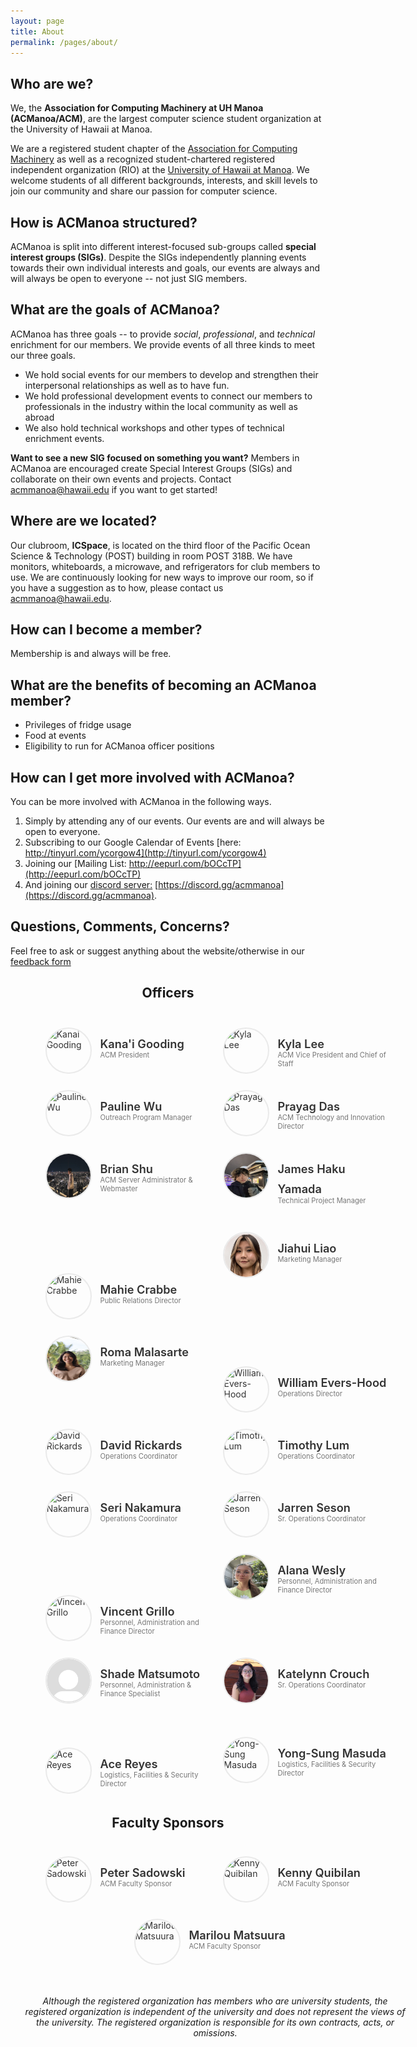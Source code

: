 ```yaml
---
layout: page
title: About
permalink: /pages/about/
---
```


## Who are we?

We, the **Association for Computing Machinery at UH Manoa (ACManoa/ACM)**, are the largest computer science student organization at the University of Hawaii at Manoa.

We are a registered student chapter of the [Association for Computing Machinery](https://www.acm.org/) as well as a recognized student-chartered registered independent organization (RIO) at the [University of Hawaii at Manoa](https://www.hawaii.edu/). We welcome students of all different backgrounds, interests, and skill levels to join our community and share our passion for computer science.

## How is ACManoa structured?

ACManoa is split into different interest-focused sub-groups called **special interest groups (SIGs)**. Despite the SIGs independently planning events towards their own individual interests and goals, our events are always and will always be open to everyone -- not just SIG members.

## What are the goals of ACManoa?

ACManoa has three goals -- to provide _social_, _professional_, and _technical_ enrichment for our members. We provide events of all three kinds to meet our three goals.

- We hold social events for our members to develop and strengthen their interpersonal relationships as well as to have fun.
- We hold professional development events to connect our members to professionals in the industry within the local community as well as abroad
- We also hold technical workshops and other types of technical enrichment events.

**Want to see a new SIG focused on something you want?** Members in ACManoa are encouraged create Special Interest Groups (SIGs) and collaborate on their own events and projects. Contact <acmmanoa@hawaii.edu> if you want to get started!

## Where are we located?

Our clubroom, **ICSpace**, is located on the third floor of the Pacific Ocean Science & Technology (POST) building in room POST 318B. We have monitors, whiteboards, a microwave, and refrigerators for club members to use. We are continuously looking for new ways to improve our room, so if you have a suggestion as to how, please contact us <acmmanoa@hawaii.edu>.

## How can I become a member?

Membership is and always will be free.

## What are the benefits of becoming an ACManoa member?

- Privileges of fridge usage
- Food at events
- Eligibility to run for ACManoa officer positions

## How can I get more involved with ACManoa?

You can be more involved with ACManoa in the following ways.

1. Simply by attending any of our events. Our events are and will always be open to everyone.
2. Subscribing to our Google Calendar of Events [here: http://tinyurl.com/ycorgow4](http://tinyurl.com/ycorgow4)
3. Joining our [Mailing List: http://eepurl.com/bOCcTP](http://eepurl.com/bOCcTP)
4. And joining our [discord server:](https://discord.gg/acmmanoa) [https://discord.gg/acmmanoa](https://discord.gg/acmmanoa).

## Questions, Comments, Concerns?

Feel free to ask or suggest anything about the website/otherwise in our [feedback form](https://forms.gle/ftJDJ5BG2c5KiT6Y6)

<center>
	<h2>Officers</h2>
</center>

<style>
	#officers-container {
		width: 130%;
		max-width: 900px;
		padding: 0 20px;
		box-sizing: border-box;
		margin: auto;
		text-align: center;
	}	
	#officers-container .officer {
		width: 280px;
		height: 100px;
		display: inline-block;
		color: #333;
		text-align: left;
		transition: transform .1s;
	}
	#officers-container .officer img {
		margin: 25px 10px;
		height: 70px;
		width: 70px;
		border: 2px solid #eaeaea;
		display: inline-block;
		border-radius: 50%;
	}
	#officers-container .officer .info {
		display: inline-block;
		vertical-align: top;
		width: 180px;
	}
	#officers-container .officer .info h2 {
		margin: 0;
		padding: 0;
		margin-top: 35px;
		font-weight: 600;
		display: inline-block;
		font-size: 1.3em;
		line-height: 1.8em;
		/* Font-Family Missing */
	}
	#officers-container .officer .info p {
	 	/* Font-Family Missing */
	 	margin: 0;
	 	margin-top: -5px;
		padding-bottom: 3px;
	 	font-size: .8em;
		color: #777;
	 	vertical-align: top;
	}
</style>

<div id="officers-container">
  <div class="officer">
	<img src="/assets/img/officers/KanaiGooding.jpg" alt="Kanai Gooding">
		<div class="info">
			<h2>Kana'i Gooding</h2>
			<br>
			<p>ACM President</p>
		</div>
	</div>
	<div class="officer">
    <img src="/assets/img/officers/KylaLee.png" alt="Kyla Lee">
    <div class="info">
      <h2>Kyla Lee</h2>
      <br>
      <p>ACM Vice President and Chief of Staff</p>
    </div>
   </div>
  <div class="officer">
    <img src="/assets/img/officers/pauline.png" alt="Pauline Wu">
    <div class="info">
      <h2>Pauline Wu</h2>
      <br>
      <p>Outreach Program Manager</p>
    </div>
  </div>
  <div class="officer">
		<img src="/assets/img/officers/prayag.jpg" alt="Prayag Das">
		<div class="info">
			<h2>Prayag Das</h2>
			<br>
			<p>ACM Technology and Innovation Director</p>
		</div>
	</div>
  <div class="officer">
		<img src="/assets/img/officers/brian.jpg" alt="Brian Shu">
		<div class="info">
			<h2>Brian Shu</h2>
			<br>
			<p>ACM Server Administrator & Webmaster</p>
		</div>
	</div>
	<div class="officer">
		<img src="/assets/img/officers/haku.jpg" alt="James Haku Yamada">
		<div class="info">
			<h2>James Haku Yamada</h2>
			<br>
			<p>Technical Project Manager</p>
		</div>
	</div>
  <div class="officer">
		<img src="/assets/img/officers/mahie.jpeg" alt="Mahie Crabbe">
		<div class="info">
			<h2>Mahie Crabbe</h2>
			<br>
			<p>Public Relations Director</p>
		</div>
	</div>
	<div class="officer">
		<img src="/assets/img/officers/jiahui.png" alt="Jiahui Liao">
		<div class="info">
			<h2>Jiahui Liao</h2>
			<br>
			<p>Marketing Manager</p>
		</div>
	</div>
	<div class="officer">
		<img src="/assets/img/officers/roma.jpg" alt="Roma Malasarte">
		<div class="info">
			<h2>Roma Malasarte</h2>
			<br>
			<p>Marketing Manager</p>
		</div>
	</div>
	<div class="officer">
		<img src="/assets/img/officers/WillEversHood.png" alt="William Evers-Hood">
		<div class="info">
			<h2>William Evers-Hood</h2>
			<br>
			<p>Operations Director</p>
		</div>
	</div>
  <div class="officer">
		<img src="/assets/img/officers/david_rickards.jpg" alt="David Rickards">
		<div class="info">
			<h2>David Rickards</h2>
			<br>
			<p>Operations Coordinator</p>
		</div>
	</div>
	<div class="officer">
		<img src="/assets/img/officers/timLum.jpg" alt="Timothy Lum">
		<div class="info">
			<h2>Timothy Lum</h2>
			<br>
			<p>Operations Coordinator</p>
		</div>
	</div>
  <div class="officer">
		<img src="/assets/img/officers/seri_nakamura.png" alt="Seri Nakamura">
		<div class="info">
			<h2>Seri Nakamura</h2>
			<br>
			<p>Operations Coordinator</p>
		</div>
	</div>
  <div class="officer">
		<img src="/assets/img/officers/jarren_seson.jpg" alt="Jarren Seson">
		<div class="info">
			<h2>Jarren Seson</h2>
			<br>
			<p>Sr. Operations Coordinator</p>
		</div>
	</div>
  <div class="officer">
		<img src="/assets/img/officers/vincent_grillo.jpg" alt="Vincent Grillo">
		<div class="info">
			<h2>Vincent Grillo</h2>
			<br>
			<p>Personnel, Administration and Finance Director</p>
		</div>
  </div>
    <div class="officer">
		<img src="/assets/img/officers/Alana_Wesly.jpg" alt="Alana Wesly">
		<div class="info">
			<h2>Alana Wesly</h2>
			<br>
			<p>Personnel, Administration and Finance Director</p>
	  </div>
  	</div>
	<div class="officer">
		<img src="/assets/img/officers/default.png" alt="Shade Matsumoto">
		<div class="info">
			<h2>Shade Matsumoto</h2>
			<br>
			<p>Personnel, Administration & Finance Specialist</p>
		</div>
	</div>
  <div class="officer">
		<img src="/assets/img/officers/katelynn.JPG" alt="Katelynn Crouch">
		<div class="info">
			<h2>Katelynn Crouch</h2>
			<br>
			<p>Sr. Operations Coordinator</p>
		</div>
	</div>
	<div class="officer">
		<img src="/assets/img/officers/ace.png" alt="Ace Reyes">
		<div class="info">
			<h2>Ace Reyes</h2>
			<br>
			<p>Logistics, Facilities & Security Director</p>
		</div>
	</div>
	<div class="officer">
		<img src="/assets/img/officers/YongSungMasuda.png" alt="Yong-Sung Masuda">
		<div class="info">
			<h2>Yong-Sung Masuda</h2>
			<br>
			<p>Logistics, Facilities & Security Director</p>
		</div>
	</div>
  <br><br>
</div>

<h2 style="margin: 1rem; text-align: center;">Faculty Sponsors</h2>

<div id="officers-container">
  <div class="officer">
		<img src="/assets/img/officers/petersadowski.jpg" alt="Peter Sadowski">
		<div class="info">
			<h2>Peter Sadowski</h2>
			<br>
			<p>ACM Faculty Sponsor</p>
		</div>
	</div>
  <div class="officer">
		<img src="/assets/img/officers/KennyQuibilan.png" alt="Kenny Quibilan">
		<div class="info">
			<h2>Kenny Quibilan</h2>
			<br>
			<p>ACM Faculty Sponsor</p>
		</div>
	</div>
  <div class="officer">
  		<img src="/assets/img/officers/MarilouMatsuura.jpeg" alt="Marilou Matsuura">
  		<div class="info">
  			<h2>Marilou Matsuura</h2>
  			<br>
  			<p>ACM Faculty Sponsor</p>
  		</div>
  </div>
  
  <br><br>
  <i>
    Although the registered organization has members who are university students, the registered organization is independent of the university and does not represent the views of the university. The registered organization is responsible for its own contracts, acts, or omissions. 
  </i>
</div>
